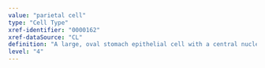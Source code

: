 ```yaml
---
value: "parietal cell"
type: "Cell Type"
xref-identifier: "0000162"
xref-dataSource: "CL"
definition: "A large, oval stomach epithelial cell with a central nucleus; source of gastric acid. Secretes HCl."
level: "4"
---
```

